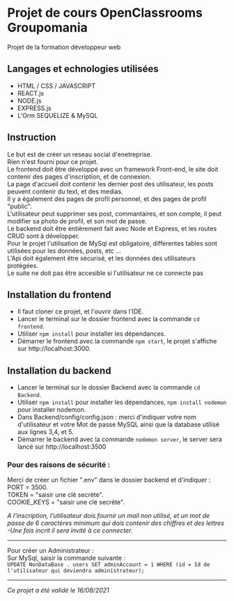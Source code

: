 # Projet de cours OpenClassrooms Groupomania  
Projet de la formation développeur web 

 ## Langages et echnologies utilisées  
 * HTML / CSS / JAVASCRIPT 
 * REACT.js  
 * NODE.js  
 * EXPRESS.js  
 * L'Orm SEQUELIZE & MySQL  

## Instruction  

Le but est de créer un reseau social d'enetreprise.  
Rien n'est fourni pour ce projet.  
Le frontend doit être développé avec un framework Front-end, le site doit contenir des pages d'inscription, et de connexion.  
La page d'accueil doit contenir les dernier post des utilisateur, les posts peuvent contenir du text, et des medias.  
Il y a  également des pages de profil personnel, et des pages de profil "public".  
L'utilisateur peut supprimer ses post, commantaires, et son compte, il peut modifier sa photo de profil, et son mot de passe.  
Le backend doit être entièrement fait avec Node et Express, et les routes CRUD sont à développer.  
Pour le projet l'utilisation de MySql est obligatoire, differentes tables sont utilisées pour les données, posts, etc ...  
L'Api doit également être sécurisé, et les données des utilisateurs protégées.  
Le suite ne doit pas être accesible si l'utilisateur ne ce connecte pas 

## Installation du frontend  
* Il faut cloner ce projet, et l'ouvrir dans l'IDE.  
* Lancer le terminal sur le dossier frontend avec la commande `cd frontend`.  
* Utiliser `npm install` pour installer les dépendances.  
* Démarrer le frontend avec la commande `npm start`, le projet s'affiche sur http://localhost:3000.  

## Installation du backend  
* Lancer le terminal sur le dossier Backend avec la commande `cd Backend`.  
* Utiliser `npm install` pour installer les dépendances, `npm install nodemon` pour installer nodemon.  
* Dans Backend/config/config.json : merci d'indiquer votre nom d'utilisateur et votre Mot de passe MySQL ainsi que la database utilisé aux lignes 3,4, et 5.  
* Démarrer le backend avec la commande `nodemon server`, le server sera lancé sur http://localhost:3500  

### Pour des raisons de sécurité :
Merci de créer un fichier ".env" dans le dossier backend et d'indiquer :  
PORT = 3500.  
TOKEN = "saisir une clé secrète".   
COOKIE_KEYS = "saisir une clé secrète".  


*A l'inscription, l'utilisateur dois fournir un mail non utilisé, et un mot de passe de 6 caractères minimum qui dois contenir des chiffres et des lettres
-Une fois incrit il sera invité à ce connecter.*  

--------------------------------------------

Pour créer un Administrateur :  
Sur MySql, saisir la commande suivante :  
`UPDATE NonDataBase . users SET adminAccount = 1 WHERE (id = Id de l'utilisateur qui deviendra administrateur);`

----------------------------------------------
*Ce projet a été validé le 16/08/2021*
